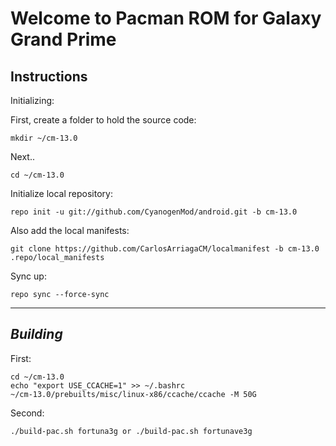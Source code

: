 Welcome to Pacman ROM for Galaxy Grand Prime
============================================


Instructions
---------------

Initializing:

First, create a folder to hold the source code: 

	mkdir ~/cm-13.0

Next..

	cd ~/cm-13.0

Initialize local repository:

	repo init -u git://github.com/CyanogenMod/android.git -b cm-13.0

Also add the local manifests:

    git clone https://github.com/CarlosArriagaCM/localmanifest -b cm-13.0 .repo/local_manifests

Sync up:

	repo sync --force-sync
	
---------------
 
_Building_
---------------

First:

	cd ~/cm-13.0
	echo "export USE_CCACHE=1" >> ~/.bashrc
	~/cm-13.0/prebuilts/misc/linux-x86/ccache/ccache -M 50G

Second:

	./build-pac.sh fortuna3g or ./build-pac.sh fortunave3g
